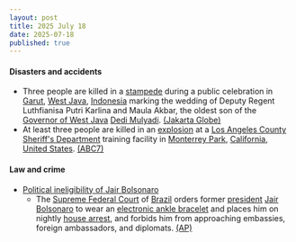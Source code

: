 ```yaml
---
layout: post
title: 2025 July 18
date: 2025-07-18
published: true
---
```



#### Disasters and accidents

* Three people are killed in a [stampede](https://en.wikipedia.org/wiki/Stampede "Stampede") during a public celebration in [Garut](https://en.wikipedia.org/wiki/Garut "Garut"), [West Java](https://en.wikipedia.org/wiki/West_Java "West Java"), [Indonesia](https://en.wikipedia.org/wiki/Indonesia "Indonesia") marking the wedding of Deputy Regent Luthfianisa Putri Karlina and Maula Akbar, the oldest son of the [Governor of West Java](https://en.wikipedia.org/wiki/Governor_of_West_Java "Governor of West Java") [Dedi Mulyadi](https://en.wikipedia.org/wiki/Dedi_Mulyadi "Dedi Mulyadi"). [(Jakarta Globe)](https://jakartaglobe.id/news/three-killed-in-stampede-at-w-java-governors-sons-wedding-celebration)
* At least three people are killed in an [explosion](https://en.wikipedia.org/wiki/Explosion "Explosion") at a [Los Angeles County Sheriff's Department](https://en.wikipedia.org/wiki/Los_Angeles_County_Sheriff%27s_Department "Los Angeles County Sheriff's Department") training facility in [Monterrey Park](https://en.wikipedia.org/wiki/Monterrey_Park "Monterrey Park"), [California](https://en.wikipedia.org/wiki/California "California"), [United States](https://en.wikipedia.org/wiki/United_States "United States"). [(ABC7)](https://abc7.com/amp/post/at-least-3-killed-apparent-explosion-lasd-facility/17180373/)

#### Law and crime

* [Political ineligibility of Jair Bolsonaro](https://en.wikipedia.org/wiki/Political_ineligibility_of_Jair_Bolsonaro "Political ineligibility of Jair Bolsonaro")
  * The [Supreme Federal Court](https://en.wikipedia.org/wiki/Supreme_Federal_Court "Supreme Federal Court") of [Brazil](https://en.wikipedia.org/wiki/Brazil "Brazil") orders former [president](https://en.wikipedia.org/wiki/Brazilian_President "Brazilian President") [Jair Bolsonaro](https://en.wikipedia.org/wiki/Jair_Bolsonaro "Jair Bolsonaro") to wear an [electronic ankle bracelet](https://en.wikipedia.org/wiki/Electronic_tagging "Electronic tagging") and places him on nightly [house arrest](https://en.wikipedia.org/wiki/House_arrest "House arrest"), and forbids him from approaching embassies, foreign ambassadors, and diplomats. [(AP)](https://apnews.com/article/brazil-bolsonaro-investigation-supreme-court-b1e2c1fbb7f776103895b6efca94af4f)
